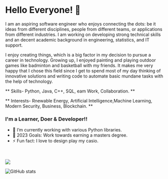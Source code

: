
<br>

# Hello Everyone! 👋  
I am an aspiring software engineer who enjoys connecting the dots: be it ideas from different disciplines, people from different teams, or applications from different industries. I am working on developing strong technical skills and an decent academic background in engineering, statistics, and IT support. 

I enjoy creating things, which is a big factor in my decision to pursue a career in technology. Growing up, I enjoyed painting and playing outdoor games like badminton and basketball with my friends. It makes me very happy that I chose this field since I get to spend most of my day thinking of innovative solutions and writing code to automate basic mundane tasks with the help of technology.

** Skills- Python, Java, C++, SQL, eam Work, Collaboration.  **   

** Interests- Rnewable Energy, Artificial Intelligence,Machine Learning, Modern Security, Business, Blockchain.  **

### I'm a Learner, Doer & Developer!!

- 🌱 I’m currently working with various Python libraries.
- 🥅 2023 Goals: Work towards earning a masters degree.
- ⚡ Fun fact: I love to design  play my casio.

<br />

![](https://komarev.com/ghpvc/?username=shecoderfinally&color=a17ac8)

![GitHub stats](https://github-readme-stats.vercel.app/api?username=shecoderfinally&theme=nightowl&show_icons=true)



